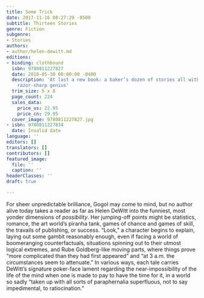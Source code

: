 ```yaml
---
title: Some Trick
date: 2017-11-16 08:27:29 -0500
subtitle: Thirteen Stories
genre: Fiction
subgenre:
- Stories
authors:
- author/helen-dewitt.md
editions:
- binding: clothbound
  isbn: 9780811227827
  date: 2018-05-30 00:00:00 -0400
  description: 'At last a new book: a baker’s dozen of stories all with Helen DeWitt’s
    razor-sharp genius'
  trim_size: 5 x 8
  page_count: 224
  sales_data:
    price_us: 22.95
    price_cn: 29.95
  cover_image: 9780811227827.jpg
- isbn: 9780811227834
  date: Invalid date
language: ''
editors: []
translators: []
contributors: []
featured_image:
  file: ''
  caption: ''
headerClasses: ''
draft: true

---
```

For sheer unpredictable brilliance, Gogol may come to mind, but no author alive today takes a reader as far as Helen DeWitt into the funniest, most yonder dimensions of _possibility_. Her jumping-off points might be statistics, romance, the art world’s piranha tank, games of chance and games of skill, the travails of publishing, or success. “Look,” a character begins to explain, laying out some gambit reasonably enough, even if facing a world of boomeranging counterfactuals, situations spinning out to their utmost logical extremes, and Rube Goldberg-like moving parts, where things prove “more complicated than they had first appeared” and “at 3 a.m. the circumstances seem to attenuate.” In various ways, each tale carries DeWitt’s signature poker-face lament regarding the near-impossibility of the life of the mind when one is made to pay to have the time for it, in a world so sadly “taken up with all sorts of paraphernalia superfluous, not to say impedimental, to ratiocination.”